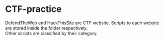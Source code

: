 # CTF-practice
DefendTheWeb and HackThisSite are CTF website. Scripts to each website are stored inside the folder respectively.</br>
Other scripts are classified by their category.
